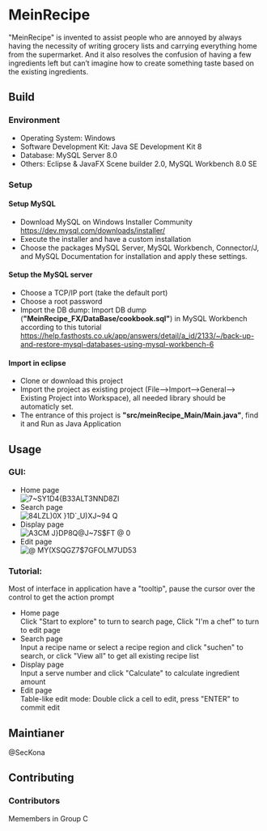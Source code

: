 # MeinRecipe

"MeinRecipe" is invented to assist people who are annoyed by always having the necessity of writing grocery lists and carrying everything home from the supermarket. And it also resolves the confusion of having a few ingredients left but can’t imagine how to create something taste based on the existing ingredients.

## Build

### Environment
* Operating System: Windows
* Software Development Kit: Java SE Development Kit 8
* Database: MySQL Server 8.0
* Others: Eclipse & JavaFX Scene builder 2.0, MySQL Workbench 8.0 SE

### Setup

#### Setup MySQL
* Download MySQL on Windows Installer Community https://dev.mysql.com/downloads/installer/
* Execute the installer and have a custom installation
* Choose the packages MySQL Server, MySQL Workbench, Connector/J, and MySQL Documentation for installation and apply these settings.

#### Setup the MySQL server
* Choose a TCP/IP port (take the default port)
* Choose a root password
* Import the DB dump: Import DB dump (**"MeinRecipe_FX/DataBase/cookbook.sql"**) in MySQL Workbench according to this tutorial https://help.fasthosts.co.uk/app/answers/detail/a_id/2133/~/back-up-and-restore-mysql-databases-using-mysql-workbench-6

#### Import in eclipse
* Clone or download this project
* Import the project as existing project (File-->Import-->General--> Existing Project into Workspace), all needed library should be automaticly set.
* The entrance of this project is **"src/meinRecipe_Main/Main.java"**, find it and Run as Java Application

## Usage

### GUI:
* Home page  
![`7~SY1D4{B33ALT3`NND8ZI](https://user-images.githubusercontent.com/107774939/175012529-f5fe945e-5fa0-40ec-9511-54ad34eae42b.png)
* Search page  
![84LZL)0X }1D`_U)XJ~94 Q](https://user-images.githubusercontent.com/107774939/175012553-4fb03ec0-530c-4a90-8c6f-9fcefb7abcd1.png)
* Display page  
![A3CM J}DP8Q@J~7S$FT @ 0](https://user-images.githubusercontent.com/107774939/175012569-b7f0e5b6-0f93-4389-ab29-e7974dc6858d.png)
* Edit page  
![@ MY(XSQGZ7$7GFOLM7UD53](https://user-images.githubusercontent.com/107774939/175012580-46941b33-53da-4339-850f-beb89d4f4750.png)

### Tutorial:
Most of interface in application have a "tooltip", pause the cursor over the control to get the action prompt
* Home page  
Click "Start to explore" to turn to search page, Click "I'm a chef" to turn to edit page
* Search page  
Input a recipe name or select a recipe region and click "suchen" to search, or click "View all" to get all existing recipe list
* Display page  
Input a serve number and click "Calculate" to calculate ingredient amount
* Edit page  
Table-like edit mode: Double click a cell to edit, press "ENTER" to commit edit

## Maintianer
@SecKona

## Contributing

### Contributors
Memembers in Group C

